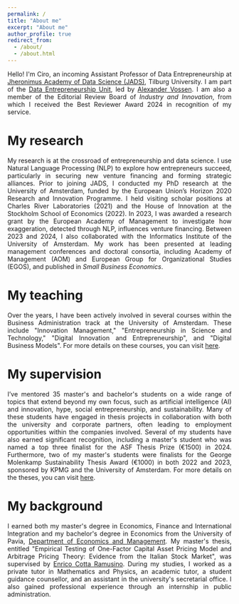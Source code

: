 ```yaml
---
permalink: /
title: "About me"
excerpt: "About me"
author_profile: true
redirect_from: 
  - /about/
  - /about.html
---
```

<p style="text-align:justify;"> Hello! I'm Ciro, an incoming Assistant Professor of Data Entrepreneurship at <a href="https://www.jads.nl/">Jheronimus Academy of Data Science (JADS)</a>, Tilburg University. I am part of the <a href="https://www.jads.nl/research/data-entrepreneurship/">Data Entrepreneurship Unit</a>, led by <a href="https://www.jads.nl/researcher/alexander-vossen/">Alexander Vossen</a>. I am also a member of the Editorial Review Board of <em>Industry and Innovation</em>, from which I received the Best Reviewer Award 2024 in recognition of my service.</p>

My research
======
<p style="text-align:justify;"> My research is at the crossroad of entrepreneurship and data science. I use Natural Language Processing (NLP) to explore how entrepreneurs succeed, particularly in securing new venture financing and forming strategic alliances. Prior to joining JADS, I conducted my PhD research at the University of Amsterdam, funded by the European Union’s Horizon 2020 Research and Innovation Programme. I held visiting scholar positions at Charles River Laboratories (2021) and the House of Innovation at the Stockholm School of Economics (2022). In 2023, I was awarded a research grant by the European Academy of Management to investigate how exaggeration, detected through NLP, influences venture financing. Between 2023 and 2024, I also collaborated with the Informatics Institute of the University of Amsterdam. My work has been presented at leading management conferences and doctoral consortia, including Academy of Management (AOM) and European Group for Organizational Studies (EGOS), and published in <em>Small Business Economics</em>.</p>

My teaching
======
<p style="text-align:justify;"> Over the years, I have been actively involved in several courses within the Business Administration track at the University of Amsterdam. These include "Innovation Management," "Entrepreneurship in Science and Technology," "Digital Innovation and Entrepreneurship", and "Digital Business Models". For more details on these courses, you can visit <a href="https://cirodonaldesposito.github.io/teaching/">here</a>.</p>

My supervision
======
<p style="text-align:justify;"> I’ve mentored 35 master's and bachelor's students on a wide range of topics that extend beyond my own focus, such as artificial intelligence (AI) and innovation, hype, social entrepreneurship, and sustainability. Many of these students have engaged in thesis projects in collaboration with both the university and corporate partners, often leading to employment opportunities within the companies involved. Several of my students have also earned significant recognition, including a master's student who was named a top three finalist for the ASF Thesis Prize (€1500) in 2024. Furthermore, two of my master's students were finalists for the George Molenkamp Sustainability Thesis Award (€1000) in both 2022 and 2023, sponsored by KPMG and the University of Amsterdam. For more details on the theses, you can visit <a href="https://cirodonaldesposito.github.io/supervision/">here</a>.</p>

My background
======
<p style="text-align:justify;"> I earned both my master's degree in Economics, Finance and International Integration and my bachelor's degree in Economics from the University of Pavia, <a href="https://economiaemanagement.dip.unipv.it/en">Department of Economics and Management</a>. My master's thesis, entitled "Empirical Testing of One-Factor Capital Asset Pricing Model and Arbitrage Pricing Theory: Evidence from the Italian Stock Market", was supervised by <a href="https://unipv.unifind.cineca.it/individual?uri=http%3A%2F%2Firises.unipv.it%2Fresource%2Fperson%2F656806">Enrico Cotta Ramusino</a>. During my studies, I worked as a private tutor in Mathematics and Physics, an academic tutor, a student guidance counsellor, and an assistant in the university's secretarial office. I also gained professional experience through an internship in public administration.</p>
